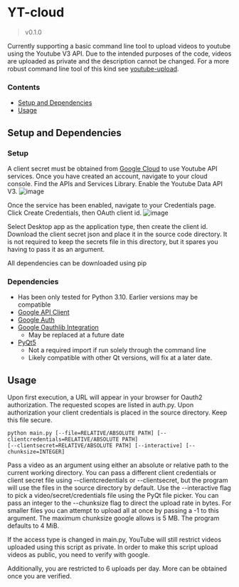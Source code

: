 # YT-cloud
> v0.1.0
<!-- -->
Currently supporting a basic command line tool to upload videos to youtube using the Youtube V3 API. Due to the intended purposes of the code, videos are uploaded as private and the description cannot be changed. For a more robust command line tool of this kind see [youtube-upload](https://github.com/tokland/youtube-upload).

### Contents
- [Setup and Dependencies](README.md#setup-and-dependencies)
- [Usage](README.md#usage)

## Setup and Dependencies
### Setup
A client secret must be obtained from [Google Cloud](https://cloud.google.com/gcp?utm_source=google&utm_medium=cpc&utm_campaign=na-US-all-en-dr-bkws-all-all-trial-b-dr-1605212&utm_content=text-ad-none-any-DEV_c-CRE_665735450768-ADGP_Hybrid+%7C+BKWS+-+BRO+%7C+Txt_GCP-KWID_43700077212154724-kwd-14471151&utm_term=KW_gcp-ST_gcp&gad_source=1&gclid=Cj0KCQiAkKqsBhC3ARIsAEEjuJixvNK9mqeyrloUhchY_YVI0mTSPLnN7STP9Fl3awsIwAYJyyin8DgaAg8uEALw_wcB&gclsrc=aw.ds&hl=en) to use Youtube API services. Once you have created an account, navigate to your cloud console. Find the APIs and Services Library. Enable the Youtube Data API V3.
![image](https://github.com/Colby-Coffman/YT-cloud/assets/114829458/e18fdd69-4219-4931-bd40-814f8bde818e)
<!-- -->
Once the service has been enabled, navigate to your Credentials page. Click Create Credentials, then OAuth client id.
![image](https://github.com/Colby-Coffman/YT-cloud/assets/114829458/836810f7-75bb-448a-ae85-9aaf95e865f9)
<!-- -->
Select Desktop app as the application type, then create the client id. Download the client secret json and place it in the source code directory. It is not required to keep the secrets file in this directory, but it spares you having to pass it as an argument.

All dependencies can be downloaded using pip
### Dependencies
- Has been only tested for Python 3.10. Earlier versions may be compatible
- [Google API Client](https://github.com/googleapis/google-api-python-client)
- [Google Auth](https://github.com/googleapis/google-auth-library-python/tree/main)
- [Google Oauthlib Integration](https://github.com/googleapis/google-auth-library-python-oauthlib)
	- May be replaced at a future date
- [PyQt5](https://pypi.org/project/PyQt5/)
	- Not a required import if run solely through the command line
	- Likely compatible with other Qt versions, will fix at a later date.
 ## Usage
Upon first execution, a URL will appear in your browser for Oauth2 authorization. The requested scopes are listed in auth.py. Upon authorization your client credentials is placed in the source directory. Keep this file secure.
 ```
python main.py [--file=RELATIVE/ABSOLUTE PATH] [--clientcredentials=RELATIVE/ABSOLUTE PATH]
[--clientsecret=RELATIVE/ABSOLUTE PATH] [--interactive] [--chunksize=INTEGER]
```
Pass a video as an argument using either an absolute or relative path to the current working directory. You can pass a different client credentials or client secret file using --clientcredentials or --clientsecret, but the program will use the files in the source directory by default. Use the --interactive flag to pick a video/secret/credentials file using the PyQt file picker. You can pass an integer to the --chunksize flag to direct the upload rate in bytes. For smaller files you can attempt to upload all at once by passing a -1 to this argument. The maximum chunksize google allows is 5 MB. The program defaults to 4 MiB.

If the access type is changed in main.py, YouTube will still restrict videos uploaded using this script as private. In order to make this script upload videos as public, you need to verify with google.

Additionally, you are restricted to 6 uploads per day. More can be obtained once you are verified.
